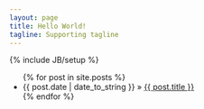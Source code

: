 ```yaml
---
layout: page
title: Hello World!
tagline: Supporting tagline
---
```

{% include JB/setup %}



<ul >
  {% for post in site.posts %}
    <li><span>{{ post.date | date_to_string }}</span> &raquo; <a href="{{ BASE_PATH }}{{ post.url }}">{{ post.title }}</a></li>
  {% endfor %}
</ul>



